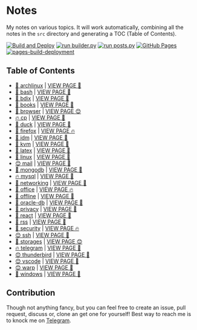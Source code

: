 # Notes

My notes on various topics. It will work automatically, combining all the notes in the `src` directory and generating a TOC (Table of Contents).

[![Build and Deploy](https://github.com/SharafatKarim/notes/actions/workflows/action.yml/badge.svg)](https://github.com/SharafatKarim/notes/actions/workflows/action.yml)
[![run builder.py](https://github.com/SharafatKarim/notes/actions/workflows/action.yml/badge.svg)](https://github.com/SharafatKarim/notes/actions/workflows/action.yml)
[![run posts.py](https://github.com/SharafatKarim/notes/actions/workflows/posts.yml/badge.svg)](https://github.com/SharafatKarim/notes/actions/workflows/posts.yml)
[![GitHub Pages](https://github.com/SharafatKarim/notes/actions/workflows/gh-pages.yml/badge.svg)](https://github.com/SharafatKarim/notes/actions/workflows/gh-pages.yml)
[![pages-build-deployment](https://github.com/SharafatKarim/notes/actions/workflows/pages/pages-build-deployment/badge.svg)](https://github.com/SharafatKarim/notes/actions/workflows/pages/pages-build-deployment)


## Table of Contents

- [🚀 archlinux](src/archlinux.md) | <a href='https://sharafat.is-a.dev/notes/archlinux' target='_blank'>VIEW PAGE 🎉</a>
- [🚀 bash](src/bash.md) | <a href='https://sharafat.is-a.dev/notes/bash' target='_blank'>VIEW PAGE 🚀</a>
- [🤖 bdix](src/bdix.md) | <a href='https://sharafat.is-a.dev/notes/bdix' target='_blank'>VIEW PAGE 🍕</a>
- [👾 books](src/books.md) | <a href='https://sharafat.is-a.dev/notes/books' target='_blank'>VIEW PAGE 🎸</a>
- [🤖 browser](src/browser.md) | <a href='https://sharafat.is-a.dev/notes/browser' target='_blank'>VIEW PAGE 😊</a>
- [🔥 cp](src/cp.md) | <a href='https://sharafat.is-a.dev/notes/cp' target='_blank'>VIEW PAGE 🤖</a>
- [🤖 duck](src/duck.md) | <a href='https://sharafat.is-a.dev/notes/duck' target='_blank'>VIEW PAGE 🤖</a>
- [🎉 firefox](src/firefox.md) | <a href='https://sharafat.is-a.dev/notes/firefox' target='_blank'>VIEW PAGE 🔥</a>
- [👾 idm](src/idm.md) | <a href='https://sharafat.is-a.dev/notes/idm' target='_blank'>VIEW PAGE 🌈</a>
- [🎸 kvm](src/kvm.md) | <a href='https://sharafat.is-a.dev/notes/kvm' target='_blank'>VIEW PAGE 👾</a>
- [🎸 latex](src/latex.md) | <a href='https://sharafat.is-a.dev/notes/latex' target='_blank'>VIEW PAGE 🤖</a>
- [🌈 linux](src/linux.md) | <a href='https://sharafat.is-a.dev/notes/linux' target='_blank'>VIEW PAGE 🚀</a>
- [😊 mail](src/mail.md) | <a href='https://sharafat.is-a.dev/notes/mail' target='_blank'>VIEW PAGE 🍕</a>
- [👾 mongodb](src/mongodb.md) | <a href='https://sharafat.is-a.dev/notes/mongodb' target='_blank'>VIEW PAGE 🌈</a>
- [🔥 mysql](src/mysql.md) | <a href='https://sharafat.is-a.dev/notes/mysql' target='_blank'>VIEW PAGE 🤖</a>
- [🌟 networking](src/networking.md) | <a href='https://sharafat.is-a.dev/notes/networking' target='_blank'>VIEW PAGE 🚀</a>
- [🎉 office](src/office.md) | <a href='https://sharafat.is-a.dev/notes/office' target='_blank'>VIEW PAGE 🔥</a>
- [🎸 offline](src/offline.md) | <a href='https://sharafat.is-a.dev/notes/offline' target='_blank'>VIEW PAGE 🚀</a>
- [🍕 oracle-db](src/oracle-db.md) | <a href='https://sharafat.is-a.dev/notes/oracle-db' target='_blank'>VIEW PAGE 🌈</a>
- [🍕 privacy](src/privacy.md) | <a href='https://sharafat.is-a.dev/notes/privacy' target='_blank'>VIEW PAGE 🤖</a>
- [🚀 react](src/react.md) | <a href='https://sharafat.is-a.dev/notes/react' target='_blank'>VIEW PAGE 👾</a>
- [👾 rss](src/rss.md) | <a href='https://sharafat.is-a.dev/notes/rss' target='_blank'>VIEW PAGE 👾</a>
- [🍕 security](src/security.md) | <a href='https://sharafat.is-a.dev/notes/security' target='_blank'>VIEW PAGE 🔥</a>
- [😊 ssh](src/ssh.md) | <a href='https://sharafat.is-a.dev/notes/ssh' target='_blank'>VIEW PAGE 🚀</a>
- [👾 storages](src/storages.md) | <a href='https://sharafat.is-a.dev/notes/storages' target='_blank'>VIEW PAGE 😊</a>
- [🔥 telegram](src/telegram.md) | <a href='https://sharafat.is-a.dev/notes/telegram' target='_blank'>VIEW PAGE 🌈</a>
- [😊 thunderbird](src/thunderbird.md) | <a href='https://sharafat.is-a.dev/notes/thunderbird' target='_blank'>VIEW PAGE 🌟</a>
- [😊 vscode](src/vscode.md) | <a href='https://sharafat.is-a.dev/notes/vscode' target='_blank'>VIEW PAGE 🎉</a>
- [😊 warp](src/warp.md) | <a href='https://sharafat.is-a.dev/notes/warp' target='_blank'>VIEW PAGE 🎉</a>
- [🤖 windows](src/windows.md) | <a href='https://sharafat.is-a.dev/notes/windows' target='_blank'>VIEW PAGE 🤖</a>

## Contribution

Though not anything fancy, but you can feel free to create an issue, pull request, discuss or, clone an get one for yourself!
Best way to reach me is to knock me on [Telegram](https://t.me/SharafatKarim).

